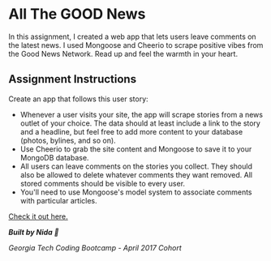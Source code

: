 #  All The GOOD News 

In this assignment, I created a web app that lets users leave comments on the latest news. I used Mongoose and Cheerio to scrape positive vibes from the Good News Network. Read up and feel the warmth in your heart. 


## Assignment Instructions 

Create an app that follows this user story:

- Whenever a user visits your site, the app will scrape stories from a news outlet of your choice. The data should at least include a link to the story and a headline, but feel free to add more content to your database (photos, bylines, and so on).
- Use Cheerio to grab the site content and Mongoose to save it to your MongoDB database. 
- All users can leave comments on the stories you collect. They should also be allowed to delete whatever comments they want removed. All stored comments should be visible to every user.
- You'll need to use Mongoose's model system to associate comments with particular articles. 

[Check it out here.](https://the-good-news.herokuapp.com/)

**_Built by Nida :100:_**

*Georgia Tech Coding Bootcamp - April 2017 Cohort*

